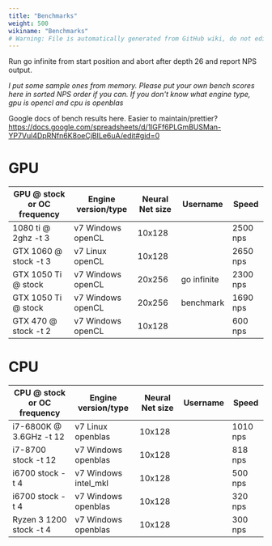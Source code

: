 ```yaml
---
title: "Benchmarks"
weight: 500
wikiname: "Benchmarks"
# Warning: File is automatically generated from GitHub wiki, do not edit by hand.
---
```

Run go infinite from start position and abort after depth 26 and report NPS output. 

_I put some sample ones from memory. Please put your own bench scores here in sorted NPS order if you can. If you don't know what engine type, gpu is opencl and cpu is openblas_

Google docs of bench results here. Easier to maintain/prettier? https://docs.google.com/spreadsheets/d/1lGFf6PLGmBUSMan-YP7Vul4DpRNfn6K8oeCjBILe6uA/edit#gid=0

# GPU
| GPU @ stock or OC frequency| Engine version/type | Neural Net size | Username | Speed |
| ------------- | ---- | ------------- | ------------- | ------------- |
|1080 ti @ 2ghz -t 3 | v7 Windows openCL | 10x128 | | 2500 nps|
|GTX 1060 @ stock -t 3 | v7 Linux openCL | 10x128 | | 2650 nps|
|GTX 1050 Ti @ stock | v7 Windows openCL | 20x256 | go infinite | 2300 nps|
|GTX 1050 Ti @ stock | v7 Windows openCL | 20x256 | benchmark | 1690 nps|
|GTX 470 @ stock -t 2 | v7 Windows openCL | 10x128 | | 600 nps|
# CPU
| CPU @ stock or OC frequency| Engine version/type | Neural Net size | Username | Speed |
| ------------- | ---- | ------------- | ------------- |------------- |
|i7-6800K @ 3.6GHz -t 12 | v7 Linux openblas | 10x128 | | 1010 nps|
|i7-8700 stock -t 12 | v7 Windows openblas | 10x128 | | 818 nps|
|i6700 stock -t 4 | v7 Windows intel_mkl | 10x128 | | 500 nps|
|i6700 stock -t 4 | v7 Windows openblas | 10x128 | | 320 nps|
|Ryzen 3 1200 stock -t 4 | v7 Windows openblas | 10x128 | | 300 nps|
